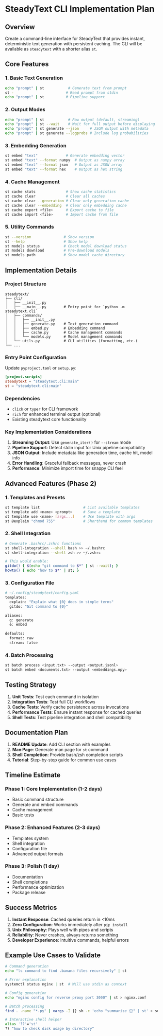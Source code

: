 # SteadyText CLI Implementation Plan

## Overview
Create a command-line interface for SteadyText that provides instant, deterministic text generation with persistent caching. The CLI will be available as `steadytext` with a shorter alias `st`.

## Core Features

### 1. Basic Text Generation
```bash
echo "prompt" | st           # Generate text from prompt
st -                        # Read prompt from stdin
echo "prompt" | st          # Pipeline support
```

### 2. Output Modes
```bash
echo "prompt" | st           # Raw output (default, streaming)
echo "prompt" | st --wait    # Wait for full output before displaying
echo "prompt" | st generate --json     # JSON output with metadata
echo "prompt" | st generate --logprobs # Include log probabilities
```

### 3. Embedding Generation
```bash
st embed "text"             # Generate embedding vector
st embed "text" --format numpy  # Output as numpy array
st embed "text" --format json   # Output as JSON array
st embed "text" --format hex    # Output as hex string
```

### 4. Cache Management
```bash
st cache stats              # Show cache statistics
st cache clear              # Clear all caches
st cache clear --generation # Clear only generation cache
st cache clear --embedding  # Clear only embedding cache
st cache export <file>      # Export cache to file
st cache import <file>      # Import cache from file
```

### 5. Utility Commands
```bash
st --version               # Show version
st --help                  # Show help
st models status           # Check model download status
st models download         # Pre-download models
st models path             # Show model cache directory
```

## Implementation Details

### Project Structure
```
steadytext/
├── cli/
│   ├── __init__.py
│   ├── __main__.py        # Entry point for `python -m steadytext.cli`
│   ├── commands/
│   │   ├── __init__.py
│   │   ├── generate.py    # Text generation command
│   │   ├── embed.py       # Embedding command
│   │   ├── cache.py       # Cache management commands
│   │   └── models.py      # Model management commands
│   └── utils.py           # CLI utilities (formatting, etc.)
└── ...
```

### Entry Point Configuration
Update `pyproject.toml` or `setup.py`:
```toml
[project.scripts]
steadytext = "steadytext.cli:main"
st = "steadytext.cli:main"
```

### Dependencies
- `click` or `typer` for CLI framework
- `rich` for enhanced terminal output (optional)
- Existing steadytext core functionality

### Key Implementation Considerations

1. **Streaming Output**: Use `generate_iter()` for `--stream` mode
2. **Pipeline Support**: Detect stdin input for Unix pipeline compatibility
3. **JSON Output**: Include metadata like generation time, cache hit, model info
4. **Error Handling**: Graceful fallback messages, never crash
5. **Performance**: Minimize import time for snappy CLI feel

## Advanced Features (Phase 2)

### 1. Templates and Presets
```bash
st template list                    # List available templates
st template add <name> <prompt>     # Save a template
st template use <name> [args...]    # Use template with args
st @explain "chmod 755"             # Shorthand for common templates
```

### 2. Shell Integration
```bash
# Generate .bashrc/.zshrc functions
st shell-integration --shell bash >> ~/.bashrc
st shell-integration --shell zsh >> ~/.zshrc

# This would enable:
gitdo() { $(echo "git command to $*" | st --wait); }
howto() { echo "how to $*" | st; }
```

### 3. Configuration File
```bash
# ~/.config/steadytext/config.yaml
templates:
  explain: "Explain what {0} does in simple terms"
  gitdo: "Git command to {0}"
  
aliases:
  g: generate
  e: embed
  
defaults:
  format: raw
  stream: false
```

### 4. Batch Processing
```bash
st batch process <input.txt> --output <output.jsonl>
st batch embed <documents.txt> --output <embeddings.npy>
```

## Testing Strategy

1. **Unit Tests**: Test each command in isolation
2. **Integration Tests**: Test full CLI workflows
3. **Cache Tests**: Verify cache persistence across invocations
4. **Performance Tests**: Ensure instant response for cached queries
5. **Shell Tests**: Test pipeline integration and shell compatibility

## Documentation Plan

1. **README Update**: Add CLI section with examples
2. **Man Page**: Generate man page for `st` command
3. **Shell Completion**: Provide bash/zsh completion scripts
4. **Tutorial**: Step-by-step guide for common use cases

## Timeline Estimate

### Phase 1: Core Implementation (1-2 days)
- Basic command structure
- Generate and embed commands
- Cache management
- Basic tests

### Phase 2: Enhanced Features (2-3 days)
- Templates system
- Shell integration
- Configuration file
- Advanced output formats

### Phase 3: Polish (1 day)
- Documentation
- Shell completions
- Performance optimization
- Package release

## Success Metrics

1. **Instant Response**: Cached queries return in <10ms
2. **Zero Configuration**: Works immediately after `pip install`
3. **Unix Philosophy**: Plays well with pipes and scripts
4. **Reliability**: Never crashes, always returns something
5. **Developer Experience**: Intuitive commands, helpful errors

## Example Use Cases to Validate

```bash
# Command generation
echo "ls command to find .banana files recursively" | st

# Error explanation
systemctl status nginx | st  # Will use stdin as context

# Config generation
echo "nginx config for reverse proxy port 3000" | st > nginx.conf

# Batch processing
find . -name "*.py" | xargs -I {} sh -c 'echo "summarize {}" | st' > summaries.txt

# Interactive shell helper
alias '??'='st'
?? "how to check disk usage by directory"
```